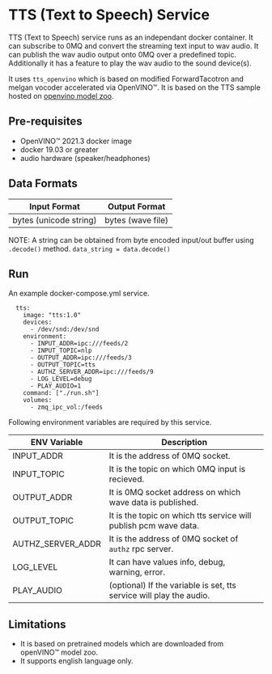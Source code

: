 # TTS (Text to Speech) Service

TTS (Text to Speech) service runs as an independant docker container. It can subscribe to 0MQ and convert the streaming text input to wav audio. It can publish the wav audio output onto 0MQ over a predefined topic. Additionally it has a feature to play the wav audio to the sound device(s).

It uses `tts_openvino` which is based on modified ForwardTacotron and melgan vocoder accelerated via OpenVINO&trade;. It is based on the TTS sample hosted on [openvino model zoo](https://github.com/openvinotoolkit/open_model_zoo/tree/master/demos/text_to_speech_demo/python).

## Pre-requisites

- OpenVINO&trade; 2021.3 docker image
- docker 19.03 or greater
- audio hardware (speaker/headphones)

## Data Formats

| Input Format  | Output Format         |
| ------------- | --------------------- |
| bytes (unicode string) | bytes (wave file) |

NOTE: A string can be obtained from byte encoded input/out buffer using `.decode()` method. `data_string = data.decode()`


## Run

An example docker-compose.yml service.
```
  tts:
    image: "tts:1.0"
    devices:
      - /dev/snd:/dev/snd
    environment:
      - INPUT_ADDR=ipc:///feeds/2
      - INPUT_TOPIC=nlp
      - OUTPUT_ADDR=ipc:///feeds/3
      - OUTPUT_TOPIC=tts
      - AUTHZ_SERVER_ADDR=ipc:///feeds/9
      - LOG_LEVEL=debug
      - PLAY_AUDIO=1
    command: ["./run.sh"]
    volumes:
      - zmq_ipc_vol:/feeds

```


Following environment variables are required by this service.

| ENV Variable  | Description       |
| ------------- | --------------------- |
| INPUT_ADDR | It is the address of 0MQ socket. |
| INPUT_TOPIC | It is the topic on which 0MQ input is recieved. |
| OUTPUT_ADDR |It is 0MQ socket address on which wave data is published. |
| OUTPUT_TOPIC | It is the topic on which tts service will publish pcm wave data. |
| AUTHZ_SERVER_ADDR | It is the address of 0MQ socket of `authz` rpc server. |
| LOG_LEVEL | It can have values info, debug, warning, error. |
| PLAY_AUDIO | (optional) If the variable is set, tts service will play the audio. |


## Limitations

- It is based on pretrained models which are downloaded from openVINO&trade; model zoo.
- It supports english language only.
